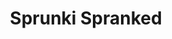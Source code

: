 ---
slug: sprunki-spranked
title: Sprunki Spranked
description: "Sprunki Spranked is an exciting online game. Play for free directly in your browser!"
icon: /images/popular_mods/Sprunki Spranked.png
url: https://wowtbc.net/sprunkin/spranked/index.html
previewImage: /images/popular_mods/Sprunki Spranked.png
type: popular mods

# SEO配置
seo:
  title: "Sprunki Spranked - Play Free Online Game | Fun Browser Games"
  description: "Sprunki Spranked - Play this fun online game for free in your browser. No download required!"
  ogImage: "/images/popular_mods/Sprunki Spranked.png"
  keywords: "sprunki-spranked, online game, browser game, free game, popular mods game, play online"

videoUrls:
  - https://www.youtube.com/embed/example1
  - https://www.youtube.com/embed/example2

whyPlay:
  title: "Why Play Sprunki Spranked?"
  items:
    - "Immersive Gameplay: Sprunki Spranked offers an engaging and immersive gaming experience that will keep you entertained for hours"
    - "Challenging Levels: Test your skills with increasingly difficult challenges and obstacles"
    - "Beautiful Graphics: Enjoy stunning visuals and smooth animations that bring the game world to life"
    - "Regular Updates: New content and features are added regularly to keep the game fresh and exciting"
    - "Free to Play: Experience all the fun without spending a penny"
    - "Community Features: Connect with other players, share strategies, and compete for high scores"
    - "Cross-Platform: Play on any device with a web browser, no downloads required"

features:
  title: "Key Features of Sprunki Spranked"
  image: "/images/popular_mods/Sprunki Spranked.png"
  items:
    - "Intuitive Controls: Easy to learn controls make Sprunki Spranked accessible for players of all skill levels"
    - "Multiple Game Modes: Enjoy various gameplay options that provide different challenges and experiences"
    - "Character Customization: Personalize your gaming experience with unique characters and items"
    - "Achievement System: Complete special tasks to earn rewards and recognition"
    - "Leaderboards: Compete with players worldwide and see who can achieve the highest scores"

characteristics:
  title: "Game Characteristics"
  image: "/images/popular_mods/Sprunki Spranked.png"
  items:
    - "Genre: Popular mods game with elements of strategy and skill"
    - "Difficulty: Suitable for both casual gamers and those seeking a challenge"
    - "Play Time: Quick sessions or extended gameplay, depending on your preference"
    - "Art Style: Vibrant and engaging visuals that enhance the gaming experience"
    - "Sound Design: Immersive audio that complements the gameplay perfectly"

info: "Sprunki Spranked is an exciting online game that offers players a unique and engaging gaming experience. With its intuitive controls, stunning visuals, and challenging gameplay, Sprunki Spranked provides hours of entertainment for players of all ages and skill levels. Whether you're looking for a quick gaming session during a break or an extended play session, Sprunki Spranked delivers an immersive experience that will keep you coming back for more. The game features multiple levels of increasing difficulty, ensuring that players are constantly challenged as they progress. With regular updates adding new content and features, Sprunki Spranked remains fresh and exciting, providing endless entertainment options for its growing community of players."

howToPlayIntro: "Welcome to Sprunki Spranked! This guide will walk you through the basics and help you master the game. Whether you're a beginner or looking to improve your skills, these tips and instructions will enhance your gaming experience."

howToPlaySteps:
  - title: "Getting Started"
    description: "Begin your Sprunki Spranked adventure by familiarizing yourself with the controls. Use your keyboard or mouse to navigate through the game interface. The tutorial will guide you through the basic mechanics and help you understand the objectives."
  - title: "Understanding the Objectives"
    description: "In Sprunki Spranked, your main goal is to progress through levels by completing specific objectives. Each level presents unique challenges that require different strategies and approaches."
  - title: "Mastering the Controls"
    description: "Practice using the controls to improve your precision and reaction time. Sprunki Spranked requires quick reflexes and strategic thinking to overcome obstacles and defeat opponents."
  - title: "Utilizing Power-ups"
    description: "Collect power-ups throughout the game to enhance your abilities and overcome difficult challenges. Each power-up offers unique advantages that can be crucial for success."
  - title: "Developing Strategies"
    description: "As you progress in Sprunki Spranked, develop effective strategies for different scenarios. Analyze patterns, anticipate challenges, and adapt your approach to maximize your performance."

faq:
  title: "Frequently Asked Questions about Sprunki Spranked"
  items:
    - question: "Is Sprunki Spranked free to play?"
      answer: "Yes, Sprunki Spranked is completely free to play directly in your web browser. No downloads or purchases are required to enjoy the full game experience."
    - question: "Can I play Sprunki Spranked on mobile devices?"
      answer: "Yes, Sprunki Spranked is optimized for both desktop and mobile play. You can enjoy the game on any device with a web browser and internet connection."
    - question: "Are there any in-game purchases?"
      answer: "While Sprunki Spranked is free to play, there may be optional in-game purchases available for cosmetic items or additional features that don't affect core gameplay."
    - question: "How often is Sprunki Spranked updated?"
      answer: "The developers regularly update Sprunki Spranked with new content, features, and improvements based on player feedback and game performance."
    - question: "Can I play Sprunki Spranked offline?"
      answer: "Currently, Sprunki Spranked requires an internet connection to play as it's a browser-based online game."
    - question: "Is Sprunki Spranked suitable for children?"
      answer: "Yes, Sprunki Spranked is designed to be family-friendly and suitable for players of all ages."
    - question: "How do I report bugs or issues?"
      answer: "If you encounter any problems while playing Sprunki Spranked, you can report them through the game's support page or contact the developers directly through their website."
    - question: "Still Have Questions?"
      answer: "If you have additional questions about Sprunki Spranked that aren't covered in this FAQ, please visit our support center or contact our customer service team for assistance."
---